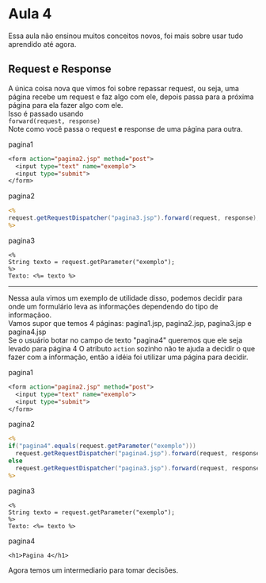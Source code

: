 # Aula 4
Essa aula não ensinou muitos conceitos novos, foi mais sobre usar tudo aprendido até agora.  

## Request e Response
A única coisa nova que vimos foi sobre repassar request, ou seja, uma página recebe um request e faz algo com ele, depois passa para a próxima página para ela fazer algo com ele.   
Isso é passado usando  
`forward(request, response)`  
Note como você passa o request **e** response de uma página para outra.  

pagina1
```JSP
<form action="pagina2.jsp" method="post">
  <input type="text" name="exemplo">
  <input type="submit">
</form>
```

pagina2
```JSP
<%
request.getRequestDispatcher("pagina3.jsp").forward(request, response);
%>
```

pagina3
```
<%
String texto = request.getParameter("exemplo");
%>
Texto: <%= texto %>
```

---

Nessa aula vimos um exemplo de utilidade disso, podemos decidir para onde um formulário leva as informações dependendo do tipo de informaçãoo.  
Vamos supor que temos 4 páginas: pagina1.jsp, pagina2.jsp, pagina3.jsp e pagina4.jsp  
Se o usuário botar no campo de texto "pagina4" queremos que ele seja levado para página 4
O atributo `action` sozinho não te ajuda a decidir o que fazer com a informação, então a idéia foi utilizar uma página para decidir.  

pagina1
```JSP
<form action="pagina2.jsp" method="post">
  <input type="text" name="exemplo">
  <input type="submit">
</form>
```

pagina2
```JSP
<%
if("pagina4".equals(request.getParameter("exemplo")))
  request.getRequestDispatcher("pagina4.jsp").forward(request, response);
else
  request.getRequestDispatcher("pagina3.jsp").forward(request, response);
%>
```

pagina3
```
<%
String texto = request.getParameter("exemplo");
%>
Texto: <%= texto %>
```

pagina4
```
<h1>Pagina 4</h1>
```

Agora temos um intermediario para tomar decisões.
